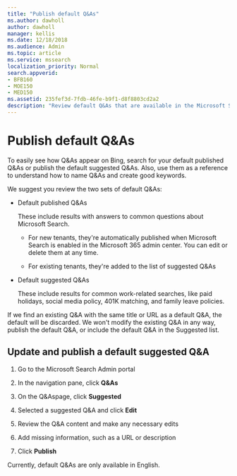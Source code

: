 ```yaml
---
title: "Publish default Q&As"
ms.author: dawholl
author: dawholl
manager: kellis
ms.date: 12/18/2018
ms.audience: Admin
ms.topic: article
ms.service: mssearch
localization_priority: Normal
search.appverid:
- BFB160
- MOE150
- MED150
ms.assetid: 235fef3d-7fdb-46fe-b9f1-d8f8803cd2a2
description: "Review default Q&As that are available in the Microsoft Search Admin portal"
---
```


# Publish default Q&As

To easily see how Q&As appear on Bing, search for your default published Q&As or publish the default suggested Q&As. Also, use them as a reference to understand how to name Q&As and create good keywords.
  
We suggest you review the two sets of default Q&As:
  
- Default published Q&As
    
    These include results with answers to common questions about Microsoft Search.
    
  - For new tenants, they're automatically published when Microsoft Search is enabled in the Microsoft 365 admin center. You can edit or delete them at any time.
    
  - For existing tenants, they're added to the list of suggested Q&As
    
- Default suggested Q&As
    
    These include results for common work-related searches, like paid holidays, social media policy, 401K matching, and family leave policies.
    
If we find an existing Q&A with the same title or URL as a default Q&A, the default will be discarded. We won't modify the existing Q&A in any way, publish the default Q&A, or include the default Q&A in the Suggested list.
  
## Update and publish a default suggested Q&A

1. Go to the Microsoft Search Admin portal
    
2. In the navigation pane, click **Q&As**
    
3. On the Q&Aspage, click **Suggested**
    
4. Selected a suggested Q&A and click **Edit**
    
5. Review the Q&A content and make any necessary edits
    
6. Add missing information, such as a URL or description
    
7. Click **Publish**
    
Currently, default Q&As are only available in English. 

  

